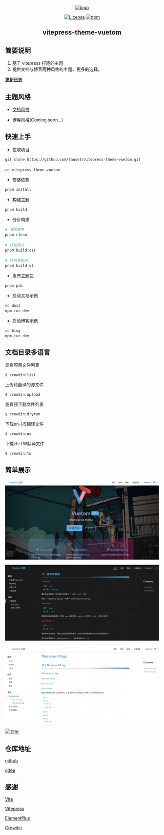 
<p align="center"><a href="https://gitee.com/lauset/vitepress-theme-vuetom" target="_blank" rel="noopener noreferrer"><img width="180" src="https://gitee.com/lauset/vitepress-theme-vuetom/raw/main/docs/public/logo/vuetom-logo.png" alt="logo"></a></p>

<p align="center">
  <a href="https://github.com/xugaoyi/vuepress-theme-vdoing/blob/master/LICENSE"><img src="https://img.shields.io/github/license/xugaoyi/vuepress-theme-vdoing
" alt="License"></a>
  <a href="https://www.npmjs.com/package/vitepress-theme-vuetom"><img alt="npm" src="https://img.shields.io/npm/v/vitepress-theme-vuetom"></a>
</p>

<h2 align="center">vitepress-theme-vuetom</h2>

## 简要说明

1. 基于 vitepress 打造的主题
2. 提供文档与博客两种风格的主题，更多的选择。

[**更新日志**](CHANGELOG.md)

## 主题风格

* [文档风格](http://tomhub.cn)

* 博客风格(Coming soon...)


## 快速上手

- 拉取项目

```bash
git clone https://github.com/lauset/vitepress-theme-vuetom.git

cd vitepress-theme-vuetom
```

- 安装依赖
```bash
pnpm install
```

- 构建主题
```bash
pnpm build
```

- 分步构建
```bash
# 清除文件
pnpm clean

# 打包样式
pnpm build:css

# 打包主程序
pnpm build:vt
```

- 发布主题包
```bash
pnpm pub
```

- 启动文档示例
```bash
cd docs
npm run dev
```

- 启动博客示例
```bash
cd blog
npm run dev
```

## 文档目录多语言

查看项目文件列表

```shell
$ crowdin:list
```

上传待翻译的源文件

```shell
$ crowdin:upload
```

查看预下载文件列表

```shell
$ crowdin:dryrun
```

下载en-US翻译文件

```shell
$ crowdin:us
```

下载zh-TW翻译文件

```shell
$ crowdin:tw
```

## 简单展示

![首页](/resources/pic01.png)

![暗黑主题](/resources/pic02.png)

![语法示例](/resources/pic03.png)

![其他](/resources/pic04.png)

## 仓库地址

[github](https://github.com/lauset/vitepress-theme-vuetom)

[gitee](https://gitee.com/lauset/vitepress-theme-vuetom)

## 感谢

[Vite](https://vitejs.cn/)

[Vitepress](https://vitepress.vuejs.org/)

[ElementPlus](https://element-plus.gitee.io/zh-CN/)

[Crowdin](https://crowdin.com/)
